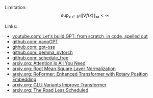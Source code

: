 Limitation:
$$
\sup_{x \in \mathbb{R}^n} \| \nabla f(x) \| _\infty < \infty
$$

Links:
- [youtube.com: Let's build GPT: from scratch, in code, spelled out](https://www.youtube.com/watch?v=kCc8FmEb1nY&list=PLAqhIrjkxbuWI23v9cThsA9GvCAUhRvKZ&index=7)
- [github.com: nanoGPT](https://github.com/karpathy/nanoGPT)
- [github.com: gpt-oss](https://github.com/openai/gpt-oss)
- [github.com: gemma_pytorch](https://github.com/google/gemma_pytorch)
- [github.com: schedule_free](https://github.com/facebookresearch/schedule_free)
- [arxiv.org: Attention Is All You Need](https://arxiv.org/abs/1706.03762)
- [arxiv.org: Root Mean Square Layer Normalization](https://arxiv.org/abs/1910.07467)
- [arxiv.org: RoFormer: Enhanced Transformer with Rotary Position Embedding](https://arxiv.org/abs/2104.09864)
- [arxiv.org: GLU Variants Improve Transformer](https://arxiv.org/abs/2002.05202)
- [arxiv.org: The Road Less Scheduled](https://arxiv.org/abs/2405.15682)
